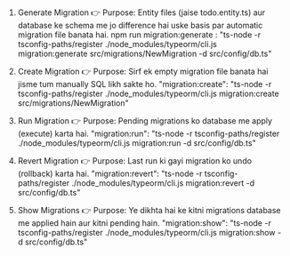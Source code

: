 1. Generate Migration
👉 Purpose: Entity files (jaise todo.entity.ts) aur database ke schema me jo difference hai uske basis par automatic migration file banata hai.
npm run migration:generate  : "ts-node -r tsconfig-paths/register ./node_modules/typeorm/cli.js migration:generate src/migrations/NewMigration -d src/config/db.ts"


2. Create Migration
👉 Purpose: Sirf ek empty migration file banata hai jisme tum manually SQL likh sakte ho.
"migration:create": "ts-node -r tsconfig-paths/register ./node_modules/typeorm/cli.js migration:create src/migrations/NewMigration"


3. Run Migration
👉 Purpose: Pending migrations ko database me apply (execute) karta hai.
"migration:run": "ts-node -r tsconfig-paths/register ./node_modules/typeorm/cli.js migration:run -d src/config/db.ts"


4. Revert Migration
👉 Purpose: Last run ki gayi migration ko undo (rollback) karta hai.
"migration:revert": "ts-node -r tsconfig-paths/register ./node_modules/typeorm/cli.js migration:revert -d src/config/db.ts"


5. Show Migrations
👉 Purpose: Ye dikhta hai ke kitni migrations database me applied hain aur kitni pending hain.
"migration:show": "ts-node -r tsconfig-paths/register ./node_modules/typeorm/cli.js migration:show -d src/config/db.ts"
